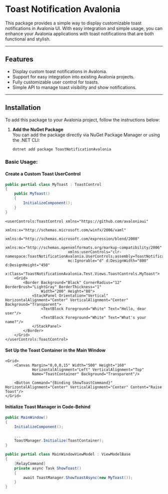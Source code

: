 # Toast Notification Avalonia

This package provides a simple way to display customizable toast notifications in Avalonia UI. With easy integration and simple usage, you can enhance your Avalonia applications with toast notifications that are both functional and stylish.

---

## Features

- Display custom toast notifications in Avalonia.
- Support for easy integration into existing Avalonia projects.
- Fully customizable user control for toasts.
- Simple API to manage toast visibility and show notifications.

---

## Installation

To add this package to your Avalonia project, follow the instructions below:

1. **Add the NuGet Package**  
   You can add the package directly via NuGet Package Manager or using the .NET CLI:
   
   ```bash
   dotnet add package ToastNotificationAvalonia

### Basic Usage:

#### Create a Custom Toast UserControl

```csharp
public partial class MyToast : ToastControl
{
    public MyToast()
    {
        InitializeComponent();
    }
}
```

```xaml
<userControls:ToastControl xmlns="https://github.com/avaloniaui"
                            xmlns:x="http://schemas.microsoft.com/winfx/2006/xaml"
                            xmlns:d="http://schemas.microsoft.com/expression/blend/2008"
                            xmlns:mc="http://schemas.openxmlformats.org/markup-compatibility/2006"
                            xmlns:userControls="clr-namespace:ToastNotificationAvalonia.UserControls;assembly=ToastNotificationAvalonia"
                            mc:Ignorable="d" d:DesignWidth="800" d:DesignHeight="450"
                            x:Class="ToastNotificationAvalonia.Test.Views.ToastControls.MyToast">
    <Grid>
        <Border Background="Black" CornerRadius="12" BorderBrush="LightGray" BorderThickness="1"
                Width="200" Height="80">
            <StackPanel Orientation="Vertical" HorizontalAlignment="Center" VerticalAlignment="Center" Background="Transparent">
                <TextBlock Foreground="White" Text="Hello, dear user"/>
                <TextBlock Foreground="White" Text="What's your name?"/>
            </StackPanel>
        </Border>
    </Grid>
</userControls:ToastControl>
```
#### Set Up the Toast Container in the Main Window

```xaml
<Grid>
    <Canvas Margin="0,0,0,15" Width="500" Height="160" 
            HorizontalAlignment="Left" VerticalAlignment="Top" 
            Name="ToastContainer" Background="Transparent"/>
    
    <Button Command="{Binding ShowToastCommand}" HorizontalAlignment="Center" VerticalAlignment="Center" Content="Raise Toast"/>
</Grid>
```

#### Initialize Toast Manager in Code-Behind
```csharp
public MainWindow()
{
    InitializeComponent();
    
    ...
    ToastManager.Initialize(ToastContainer);
}
```

```csharp
public partial class MainWindowViewModel : ViewModelBase
{
    [RelayCommand]
    private async Task ShowToast()
    {
        await ToastManager.ShowToastAsync(new MyToast());
    }
}
```
